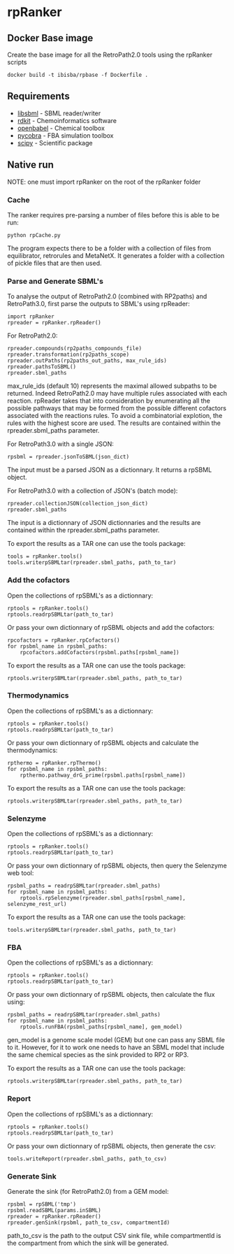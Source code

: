 # rpRanker

## Docker Base image

Create the base image for all the RetroPath2.0 tools using the rpRanker scripts

```
docker build -t ibisba/rpbase -f Dockerfile .
```

## Requirements

* [libsbml](http://sbml.org/Software/libSBML) - SBML reader/writer
* [rdkit](https://www.rdkit.org/) - Chemoinformatics software
* [openbabel](http://openbabel.org/wiki/Main_Page) - Chemical toolbox
* [pycobra](https://modal.lille.inria.fr/pycobra/) - FBA simulation toolbox
* [scipy](https://www.scipy.org/) - Scientific package

## Native run

NOTE: one must import rpRanker on the root of the rpRanker folder

### Cache

The ranker requires pre-parsing a number of files before this is able to be run:

```
python rpCache.py
```

The program expects there to be a folder with a collection of files from equilibrator, retrorules and MetaNetX. It generates a folder with a collection of pickle files that are then used.


### Parse and Generate SBML's

To analyse the output of RetroPath2.0 (combined with RP2paths) and RetroPath3.0, first parse the outputs to SBML's using rpReader:

```
import rpRanker
rpreader = rpRanker.rpReader()
```

For RetroPath2.0:

```
rpreader.compounds(rp2paths_compounds_file)
rpreader.transformation(rp2paths_scope)
rpreader.outPaths(rp2paths_out_paths, max_rule_ids)
rpreader.pathsToSBML()
rpreader.sbml_paths
```

max_rule_ids (default 10) represents the maximal allowed subpaths to be returned. Indeed RetroPath2.0 may have multiple rules associated with each reaction. rpReader takes that into consideration by enumerating all the possible pathways that may be formed from the possible different cofactors associated with the reactions rules. To avoid a combinatorial explotion, the rules with the highest score are used. The results are contained within the rpreader.sbml_paths parameter.

For RetroPath3.0 with a single JSON:

```
rpsbml = rpreader.jsonToSBML(json_dict)
```

The input must be a parsed JSON as a dictionnary. It returns a rpSBML object.

For RetroPath3.0 with a collection of JSON's (batch mode):

```
rpreader.collectionJSON(collection_json_dict)
rpreader.sbml_paths
```

The input is a dictionnary of JSON dictionnaries and the results are contained within the rpreader.sbml_paths parameter.

To export the results as a TAR one can use the tools package:

```
tools = rpRanker.tools()
tools.writerpSBMLtar(rpreader.sbml_paths, path_to_tar)
``` 

### Add the cofactors

Open the collections of rpSBML's as a dictionnary:

```
rptools = rpRanker.tools()
rptools.readrpSBMLtar(path_to_tar)
``` 

Or pass your own dictionnary of rpSBML objects and add the cofactors:

```
rpcofactors = rpRanker.rpCofactors()
for rpsbml_name in rpsbml_paths:
    rpcofactors.addCofactors(rpsbml.paths[rpsbml_name])
```

To export the results as a TAR one can use the tools package:

```
rptools.writerpSBMLtar(rpreader.sbml_paths, path_to_tar)
``` 

### Thermodynamics

Open the collections of rpSBML's as a dictionnary:

```
rptools = rpRanker.tools()
rptools.readrpSBMLtar(path_to_tar)
``` 

Or pass your own dictionnary of rpSBML objects and calculate the thermodynamics:

```
rpthermo = rpRanker.rpThermo()
for rpsbml_name in rpsbml_paths:
    rpthermo.pathway_drG_prime(rpsbml.paths[rpsbml_name])
```

To export the results as a TAR one can use the tools package:

```
rptools.writerpSBMLtar(rpreader.sbml_paths, path_to_tar)
``` 

### Selenzyme

Open the collections of rpSBML's as a dictionnary:

```
rptools = rpRanker.tools()
rptools.readrpSBMLtar(path_to_tar)
``` 

Or pass your own dictionnary of rpSBML objects, then query the Selenzyme web tool:

```
rpsbml_paths = readrpSBMLtar(rpreader.sbml_paths)
for rpsbml_name in rpsbml_paths:
    rptools.rpSelenzyme(rpreader.sbml_paths[rpsbml_name], selenzyme_rest_url)
```

To export the results as a TAR one can use the tools package:

```
tools.writerpSBMLtar(rpreader.sbml_paths, path_to_tar)
``` 

### FBA

Open the collections of rpSBML's as a dictionnary:

```
rptools = rpRanker.tools()
rptools.readrpSBMLtar(path_to_tar)
``` 

Or pass your own dictionnary of rpSBML objects, then calculate the flux using:

```
rpsbml_paths = readrpSBMLtar(rpreader.sbml_paths)
for rpsbml_name in rpsbml_paths:
    rptools.runFBA(rpsbml_paths[rpsbml_name], gem_model) 
```

gen_model is a genome scale model (GEM) but one can pass any SBML file to it. However, for it to work one needs to have an SBML model that include the same chemical species as the sink provided to RP2 or RP3.

To export the results as a TAR one can use the tools package:

```
rptools.writerpSBMLtar(rpreader.sbml_paths, path_to_tar)
``` 

### Report

Open the collections of rpSBML's as a dictionnary:

```
rptools = rpRanker.tools()
rptools.readrpSBMLtar(path_to_tar)
``` 

Or pass your own dictionnary of rpSBML objects, then generate the csv:

```
tools.writeReport(rpreader.sbml_paths, path_to_csv)
```

### Generate Sink

Generate the sink (for RetroPath2.0) from a GEM model:

```
rpsbml = rpSBML('tmp')
rpsbml.readSBML(params.inSBML)
rpreader = rpRanker.rpReader()
rpreader.genSink(rpsbml, path_to_csv, compartmentId)
```

path_to_csv is the path to the output CSV sink file, while compartmentId is the compartment from which the sink will be generated.
